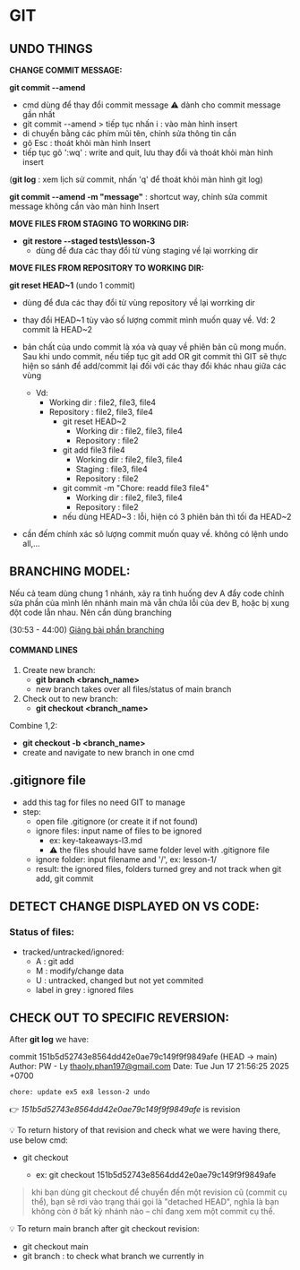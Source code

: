# GIT
## UNDO THINGS
**CHANGE COMMIT MESSAGE:**

**git commit --amend**
- cmd dùng để thay đổi commit message
⚠️ dành cho commit message gần nhất
- git commit --amend > tiếp tục nhấn i : vào màn hình insert 
- di chuyển bằng các phím mũi tên, chỉnh sửa thông tin cần
- gõ Esc : thoát khỏi màn hình Insert
- tiếp tục gõ ':wq' : write and quit, lưu thay đổi và thoát khỏi màn hình insert

(**git log** : xem lịch sử commit, nhấn 'q' để thoát khỏi màn hình git log)

**git commit --amend -m "message"** : shortcut way, chỉnh sửa commit message không cần vào màn hình Insert

**MOVE FILES FROM STAGING TO WORKING DIR:**

- **git restore --staged tests\lesson-3**
  - dùng để đưa các thay đổi từ vùng staging về lại worrking dir

**MOVE FILES FROM REPOSITORY TO WORKING DIR:**

**git reset HEAD~1** (undo 1 commit)
- dùng để đưa các thay đổi từ vùng repository về lại worrking dir
- thay đổi HEAD~1 tùy vào số lượng commit mình muốn quay về. Vd: 2 commit là HEAD~2
- bản chất của undo commit là xóa và quay về phiên bản cũ mong muốn. Sau khi undo commit, nếu tiếp tục git add OR git commit thì GIT sẽ thực hiện so sánh để add/commit lại đối với các thay đổi khác nhau giữa các vùng
  - Vd: 
    - Working dir : file2, file3, file4
    - Repository : file2, file3, file4
      - git reset HEAD~2
        - Working dir : file2, file3, file4
        - Repository :  file2
      - git add file3 file4
        - Working dir : file2, file3, file4
        - Staging : file3, file4
        - Repository :  file2
      - git commit -m "Chore: readd file3 file4"
        - Working dir : file2, file3, file4
        - Repository :  file2
      - nếu dùng HEAD~3 : lỗi, hiện có 3 phiên bản thì tối đa HEAD~2

- cần đếm chính xác sô lượng commit muốn quay về. không có lệnh undo all,...

## BRANCHING MODEL:
Nếu cả team dùng chung 1 nhánh, xảy ra tình huống dev A đẩy code chỉnh sửa phần của mình lên nhánh main mà vẫn chứa lỗi của dev B, hoặc bị xung đột code lẫn nhau. Nên cần dùng branching

(30:53 - 44:00) [Giảng bài phần branching](https://www.youtube.com/watch?v=hbRbwgC-Uy0&t=1s)

#### COMMAND LINES
1. Create new branch:
    - **git branch <branch_name>**
    - new branch takes over all files/status of main branch
2. Check out to new branch:
    - **git checkout <branch_name>**

Combine 1,2:
    
- **git checkout -b <branch_name>**
- create and navigate to new branch in one cmd

## .gitignore file
- add this tag for files no need GIT to manage
- step:
    - open file .gitignore (or create it if not found)
    - ignore files: input name of files to be ignored
        - ex: key-takeaways-l3.md
        - ⚠️ the files should have same folder level with .gitignore file
    - ignore folder: input filename and '/', ex: lesson-1/
    - result: the ignored files, folders turned grey and not track when git add, git commit

## DETECT CHANGE DISPLAYED ON VS CODE:
### Status of files:
- tracked/untracked/ignored:
    - A : git add
    - M : modify/change data
    - U : untracked, changed but not yet commited
    - label in grey : ignored files

## CHECK OUT TO SPECIFIC REVERSION:
After **git log** we have:

commit 151b5d52743e8564dd42e0ae79c149f9f9849afe (HEAD -> main)
Author: PW - Ly <thaoly.phan197@gmail.com>
Date:   Tue Jun 17 21:56:25 2025 +0700

    chore: update ex5 ex8 lesson-2 undo

👉 *151b5d52743e8564dd42e0ae79c149f9f9849afe* is revision

💡 To return history of that revision and check what we were having there, use below cmd:
- git checkout <revision>
    - ex: git checkout 151b5d52743e8564dd42e0ae79c149f9f9849afe
> khi bạn dùng git checkout để chuyển đến một revision cũ (commit cụ thể), bạn sẽ rơi vào trạng thái gọi là "detached HEAD", nghĩa là bạn không còn ở bất kỳ nhánh nào – chỉ đang xem một commit cụ thể.

💡 To return main branch after git checkout revision:
- git checkout main
- git branch : to check what branch we currently in